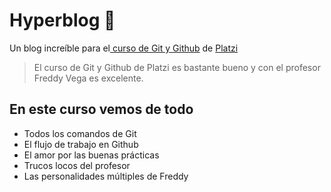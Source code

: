 # Hyperblog 💚
Un blog increíble para el[ curso de Git y Github](https://platzi.com/cursos/git-github/ " curso de Git y Github") de [Platzi](https://platzi.com/ "Platzi")
> El curso de Git y Github de Platzi es bastante bueno y con el profesor Freddy Vega es excelente.

## En este curso vemos de todo
* Todos los comandos de Git
* El flujo de trabajo en Github
* El amor por las buenas prácticas
* Trucos locos del profesor
* Las personalidades múltiples de Freddy
